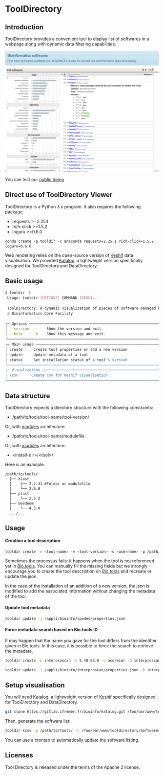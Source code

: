 # ToolDirectory
## Introduction

ToolDirectory provides a convenient tool to display list of softwares in a webpage along with dynamic data filtering capabilities.

![Tool Directory](images/tooldirectory.png)

You can test our [public demo](https://ifremer-bioinformatics.github.io/ToolDirectorySample/)

## Direct use of ToolDirectory Viewer

ToolDirectory is a Python 3.x program. It also requires the following package:

* requests >=2.25.1
* rich-click >=1.5.2
* loguru >=0.6.0

```
conda create -p tooldir -c anaconda requests=2.25.1 rich-click=1.5.2 loguru=0.6.0
```

Web rendering relies on the open-source version of [Keshif](https://github.com/adilyalcin/Keshif) data visualisation. We provided [Katalog](https://gitlab.ifremer.fr/bioinfo/katalog), a lightweight version specifically designed for ToolDirectory and DataDirectory.

## Basic usage

```bash
$ tooldir -h
 Usage: tooldir [OPTIONS] COMMAND [ARGS]...                              
                                                                         
 ToolDirectory: A dynamic visualization of pieces of software managed by 
 a Bioinformatics Core Facility                                          
                                                                         
╭─ Options ─────────────────────────────────────────────────────────────╮
│ --version        Show the version and exit.                           │
│ --help     -h    Show this message and exit.                          │
╰───────────────────────────────────────────────────────────────────────╯
╭─ Main usage ──────────────────────────────────────────────────────────╮
│ create     Create tool properties or add a new version                │
│ update     Update metadata of a tool                                  │
│ status     Set installation status of a tool's version                │
╰───────────────────────────────────────────────────────────────────────╯
╭─ Visualization ───────────────────────────────────────────────────────╮
│ kcsv      Create csv for Keshif visualisation                         │
╰───────────────────────────────────────────────────────────────────────╯
```

## Data structure

ToolDirectory expects a directory structure with the following constraints:
- /path/to/tools/tool-name/tool-version/

Or, with [modules](http://modules.sourceforge.net/) architecture:
- /path/to/tools/tool-name/modulefile

Or, with [modules](http://modules.sourceforge.net/) architecture:
- \<install-dir>/\<tool>/<version-module>

Here is an example:

```
/path/to/tools/
  ├── blast
  │    ├── 2.2.31 #Folder or modulefile
  │    └── 2.6.0
  ├── plast
  │    └── 2.3.2
  ├── beedeem
  │    └── 4.3.0
  .../...
```

## Usage
#### Creation a tool description

```bash
tooldir create -n <tool-name> -v <tool-version> -o <username> -p /path/to/tools/
```
Sometimes the processus fails: it happens when the tool is not referenced yet in [Bio.tools](https://bio.tools/). You can manually fill the missing fields  but we strongly encourage you to create the tool description on [Bio.tools](https://bio.tools/) and recreate or update the json.

In the case of the installation of an addition of a new version, the json is modified to add the associated information without changing the metadata of the tool.

#### Update tool metadata
```bash
tooldir update -j /appli/bioinfo/spades/properties.json
```

#### Force metadata search based on Bio.tools ID

It may happen that the name you gave for the tool differs from the identifier given in Bio.tools. In this case, it is possible to force the search to retrieve the metadata.

```bash
tooldir create -n interproscan -v 5.48-83.0 -o acormier -b interproscan_ebi
```
```bash
tooldir update -j /appli/bioinfo/interproscan/properties.json -b interproscan_ebi
```

## Setup visualisation

You will need [Katalog](https://gitlab.ifremer.fr/bioinfo/katalog), a lightweight version of [Keshif](https://github.com/adilyalcin/Keshif) specifically designed for ToolDirectory and DataDirectory.


```bash
git clone https://gitlab.ifremer.fr/bioinfo/katalog.git /foo/bar/www/tooldirectory
```

Then, generate the software list:
```bash
tooldir kcsv -p /path/to/tools/ -c /foo/bar/www/tooldirectory/Softwares.csv

```

You can use a crontab to automatically update the software listing.

## Licenses

Tool Directory is released under the terms of the Apache 2 license.
